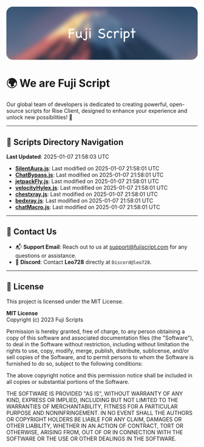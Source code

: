 ![Banner](.github/b.webp)

# 🌍 **We are Fuji Script**

Our global team of developers is dedicated to creating powerful, open-source scripts for Rise Client, designed to enhance your experience and unlock new possibilities! 🌟

---
<!-- SCRIPTS_NAVIGATION_START -->
## 📂 **Scripts Directory Navigation**

**Last Updated**: 2025-01-07 21:58:03 UTC

- **[SilentAura.js](scripts/SilentAura.js)**: Last modified on 2025-01-07 21:58:01 UTC
- **[ChatBypass.js](scripts/ChatBypass.js)**: Last modified on 2025-01-07 21:58:01 UTC
- **[jetpackFly.js](scripts/jetpackFly.js)**: Last modified on 2025-01-07 21:58:01 UTC
- **[velocityHylex.js](scripts/velocityHylex.js)**: Last modified on 2025-01-07 21:58:01 UTC
- **[chestxray.js](scripts/chestxray.js)**: Last modified on 2025-01-07 21:58:01 UTC
- **[bedxray.js](scripts/bedxray.js)**: Last modified on 2025-01-07 21:58:01 UTC
- **[chatMacro.js](scripts/chatMacro.js)**: Last modified on 2025-01-07 21:58:01 UTC

<!-- SCRIPTS_NAVIGATION_END -->

---

## 💬 **Contact Us**  
- 📬 **Support Email**: Reach out to us at [support@fujiscript.com](mailto:support@fujiscript.com) for any questions or assistance.  
- 💬 **Discord**: Contact **Leo728** directly at `Discord@leo728`.

---

## 📜 **License**

This project is licensed under the MIT License.  

**MIT License**  
Copyright (c) 2023 Fuji Scripts  

Permission is hereby granted, free of charge, to any person obtaining a copy of this software and associated documentation files (the "Software"), to deal in the Software without restriction, including without limitation the rights to use, copy, modify, merge, publish, distribute, sublicense, and/or sell copies of the Software, and to permit persons to whom the Software is furnished to do so, subject to the following conditions:  

The above copyright notice and this permission notice shall be included in all copies or substantial portions of the Software.  

THE SOFTWARE IS PROVIDED "AS IS", WITHOUT WARRANTY OF ANY KIND, EXPRESS OR IMPLIED, INCLUDING BUT NOT LIMITED TO THE WARRANTIES OF MERCHANTABILITY, FITNESS FOR A PARTICULAR PURPOSE AND NONINFRINGEMENT. IN NO EVENT SHALL THE AUTHORS OR COPYRIGHT HOLDERS BE LIABLE FOR ANY CLAIM, DAMAGES OR OTHER LIABILITY, WHETHER IN AN ACTION OF CONTRACT, TORT OR OTHERWISE, ARISING FROM, OUT OF OR IN CONNECTION WITH THE SOFTWARE OR THE USE OR OTHER DEALINGS IN THE SOFTWARE.  
